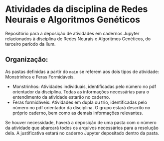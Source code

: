 # Atividades da disciplina de Redes Neurais e Algoritmos Genéticos

Repositório para a deposição de atividades em cadernos Jupyter relacionados à disciplina de Redes Neurais e Algoritmos Genéticos, do terceiro período da Ilum.

## Organização:

As pastas definidas a partir do ``main`` se referem aos dois tipos de atividade: Monstrinhos e Feras Formidáveis.
- Monstrinhos: Atividades individuais, identificadas pelo número no pdf orientador da disciplina. Todas as informações necessárias para o entendimento da atividade estarão no caderno.
- Feras formidáveis: Atividades em dupla ou trio, identificadas pelo número no pdf orientador da disciplina. O grupo estará descrito no próprio caderno, bem como as demais informações relevantes.

Se houver necessidade, haverá a deposição de uma pasta com o número da atividade que abarcará todos os arquivos necessários para a resolução dela. A justificativa estará no caderno Jupyter depositado dentro da pasta.
